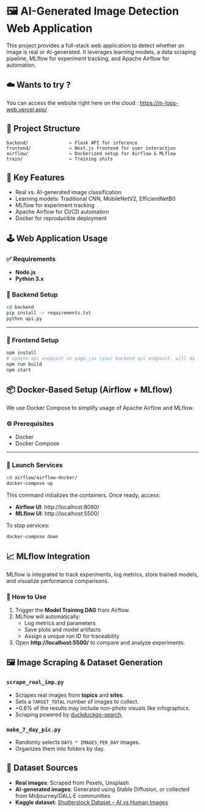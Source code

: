# 🖼️ AI-Generated Image Detection Web Application

This project provides a full-stack web application to detect whether an image is real or AI-generated. It leverages learning models, a data scraping pipeline, MLflow for experiment tracking, and Apache Airflow for automation.



## ☁️ Wants to try ? 

You can access the website right here on the cloud : https://m-lops-web.vercel.app/


## 📂 Project Structure

```
backend/               ← Flask API for inference
frontend/              ← Next.js frontend for user interaction
airflow/               ← Dockerized setup for Airflow & MLflow
train/                 ← Training shits
```



## 🧠 Key Features

- Real vs. AI-generated image classification
- Learning models: Traditional CNN, MobileNetV2, EfficientNetB0
- MLflow for experiment tracking
- Apache Airflow for CI/CD automation
- Docker for reproducible deployment



## 🕹️ Web Application Usage

### ✅ Requirements

- **Node.js**
- **Python 3.x**



### 🔧 Backend Setup

```bash
cd backend
pip install -r requirements.txt
python api.py
```

---

### 🎨 Frontend Setup

```bash
npm install
# update api endpoint on page.jsx (your backend api endpoint, will do .env later)
npm run build
npm start
```



## 📦 Docker-Based Setup (Airflow + MLflow)

We use Docker Compose to simplify usage of Apache Airflow and MLflow.

### ⚙️ Prerequisites

- Docker
- Docker Compose

---

### 🚀 Launch Services

```bash
cd airflow/airflow-docker/
docker-compose up
```

This command initializes the containers. Once ready, access:

- **Airflow UI**: http://localhost:8080/
- **MLflow UI**: http://localhost:5500/

To stop services:

```bash
docker-compose down
```



## 📈 MLflow Integration

MLflow is integrated to track experiments, log metrics, store trained models, and visualize performance comparisons.

### 🧪 How to Use

1. Trigger the **Model Training DAG** from Airflow.
2. MLflow will automatically:
   - Log metrics and parameters
   - Save plots and model artifacts
   - Assign a unique run ID for traceability
3. Open **http://localhost:5500/** to compare and analyze experiments.



## 🖼️ Image Scraping & Dataset Generation

### `scrape_real_imp.py`

- Scrapes real images from **topics** and **sites**.
- Sets a `TARGET_TOTAL` number of images to collect.
- ~0.6% of the results may include non-photo visuals like infographics.
- Scraping powered by [duckduckgo-search](https://pypi.org/project/duckduckgo-search/).

### `make_7_day_pic.py`

- Randomly selects `DAYS * IMAGES_PER_DAY` images.
- Organizes them into folders by day.



## 📁 Dataset Sources

- **Real images**: Scraped from Pexels, Unsplash
- **AI-generated images**: Generated using Stable Diffusion, or collected from Midjourney/DALL·E communities
- **Kaggle dataset**: [Shutterstock Dataset – AI vs Human Images](https://www.kaggle.com/datasets/shreyasraghav/shutterstock-dataset-for-ai-vs-human-gen-image)
